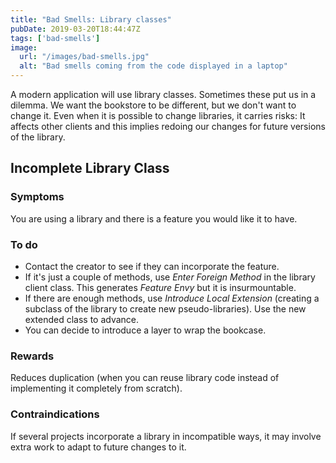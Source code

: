 ```yaml
---
title: "Bad Smells: Library classes"
pubDate: 2019-03-20T18:44:47Z
tags: ['bad-smells']
image:
  url: "/images/bad-smells.jpg"
  alt: "Bad smells coming from the code displayed in a laptop"
---
```

A modern application will use library classes. Sometimes these put us in a dilemma. We want the bookstore to be different, but we don't want to change it. Even when it is possible to change libraries, it carries risks: It affects other clients and this implies redoing our changes for future versions of the library.

## Incomplete Library Class
### Symptoms

You are using a library and there is a feature you would like it to have.

### To do

* Contact the creator to see if they can incorporate the feature.
* If it's just a couple of methods, use *Enter Foreign Method* in the library client class. This generates *Feature Envy* but it is insurmountable.
* If there are enough methods, use *Introduce Local Extension* (creating a subclass of the library to create new pseudo-libraries). Use the new extended class to advance.
* You can decide to introduce a layer to wrap the bookcase.

### Rewards

Reduces duplication (when you can reuse library code instead of implementing it completely from scratch).

### Contraindications

If several projects incorporate a library in incompatible ways, it may involve extra work to adapt to future changes to it.